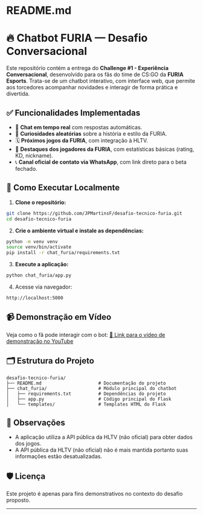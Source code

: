 # README.md

# 🔥 Chatbot FURIA — Desafio Conversacional

Este repositório contém a entrega do **Challenge #1 - Experiência Conversacional**, desenvolvido para os fãs do time de CS:GO da **FURIA Esports**. Trata-se de um chatbot interativo, com interface web, que permite aos torcedores acompanhar novidades e interagir de forma prática e divertida.

## ✅ Funcionalidades Implementadas

- 💬 **Chat em tempo real** com respostas automáticas.
- 🎲 **Curiosidades aleatórias** sobre a história e estilo da FURIA.
- 🗓️ **Próximos jogos da FURIA**, com integração à HLTV.
- 👥 **Destaques dos jogadores da FURIA**, com estatísticas básicas (rating, KD, nickname).
- 📞 **Canal oficial de contato via WhatsApp**, com link direto para o beta fechado.

## 🚀 Como Executar Localmente

1. **Clone o repositório:**
```bash
git clone https://github.com/JPMartinsF/desafio-tecnico-furia.git
cd desafio-tecnico-furia
```

2. **Crie o ambiente virtual e instale as dependências:**
```bash
python -m venv venv
source venv/bin/activate
pip install -r chat_furia/requirements.txt
```

3. **Execute a aplicação:**
```bash
python chat_furia/app.py
```

4. Acesse via navegador:
```
http://localhost:5000
```

## 📹 Demonstração em Vídeo
Veja como o fã pode interagir com o bot:
[🔗 Link para o vídeo de demonstração no YouTube](https://www.youtube.com/watch?v=HnmXuNU5XEU)

## 🗂️ Estrutura do Projeto
```
desafio-tecnico-furia/
├── README.md                     # Documentação do projeto
├── chat_furia/                   # Módulo principal do chatbot
│   ├── requirements.txt          # Dependências do projeto
│   ├── app.py                    # Código principal do Flask
│   └── templates/                # Templates HTML do Flask
```

## 📌 Observações
- A aplicação utiliza a API pública da HLTV (não oficial) para obter dados dos jogos.
- A API pública da HLTV (não oficial) não é mais mantida portanto suas informações estão desatualizadas.

## 🛡️ Licença
Este projeto é apenas para fins demonstrativos no contexto do desafio proposto.

---